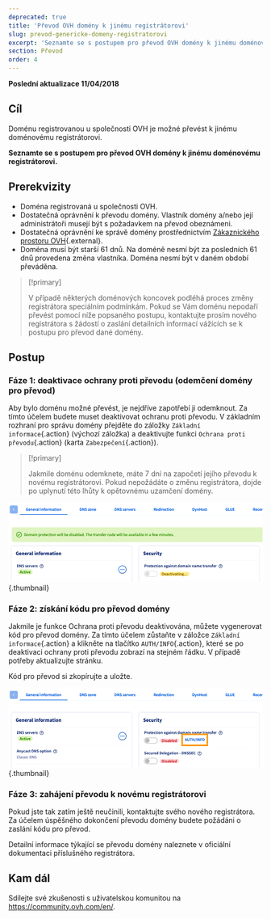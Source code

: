 ```yaml
---
deprecated: true
title: 'Převod OVH domény k jinému registrátorovi'
slug: prevod-genericke-domeny-registratorovi
excerpt: 'Seznamte se s postupem pro převod OVH domény k jinému doménovému registrátorovi'
section: Převod
order: 4
---
```


**Poslední aktualizace 11/04/2018**

## Cíl

Doménu registrovanou u společnosti OVH je možné převést k jinému doménovému registrátorovi. 

**Seznamte se s postupem pro převod OVH domény k jinému doménovému registrátorovi.**

## Prerekvizity
- Doména registrovaná u společnosti OVH.
- Dostatečná oprávnění k převodu domény. Vlastník domény a/nebo její administrátoři musejí být s požadavkem na převod obeznámeni.
- Dostatečná oprávnění ke správě domény prostřednictvím [Zákaznického prostoru OVH](https://www.ovh.com/auth/?action=gotomanager){.external}.
- Doména musí být starší 61 dnů. Na doméně nesmí být za posledních 61 dnů provedena změna vlastníka. Doména nesmí být v daném období převáděna.

> [!primary]
>
> V případě některých doménových koncovek podléhá proces změny registrátora speciálním podmínkám. Pokud se Vám doménu nepodaří převést pomocí níže popsaného postupu, kontaktujte prosím nového registrátora s žádostí o zaslání detailních informací vážících se k postupu pro převod dané domény.
>

## Postup

### Fáze 1: deaktivace ochrany proti převodu (odemčení domény pro převod)

Aby bylo doménu možné převést, je nejdříve zapotřebí ji odemknout. Za tímto účelem budete muset deaktivovat ochranu proti převodu. V základním rozhraní pro správu domény přejděte do záložky `Základní informace`{.action} (výchozí záložka) a deaktivujte funkci `Ochrana proti převodu`{.action} (karta `Zabezpečení`{.action}).

> [!primary]
>
> Jakmile doménu odemknete, máte 7 dní na započetí jejího převodu k novému registrátorovi. Pokud nepožádáte o změnu registrátora, dojde po uplynutí této lhůty k opětovnému uzamčení domény.
>

![outgoingtransfer](images/outgoing-transfer-step2.png){.thumbnail}

### Fáze 2: získání kódu pro převod domény

Jakmile je funkce Ochrana proti převodu deaktivována, můžete vygenerovat kód pro převod domény. Za tímto účelem zůstaňte v záložce `Základní informace`{.action} a klikněte na tlačítko `AUTH/INFO`{.action}, které se po deaktivaci ochrany proti převodu zobrazí na stejném řádku. V případě potřeby aktualizujte stránku.

Kód pro převod si zkopírujte a uložte.

![outgoingtransfer](images/outgoing-transfer-step3.png){.thumbnail}

### Fáze 3: zahájení převodu k novému registrátorovi

Pokud jste tak zatím ještě neučinili, kontaktujte svého nového registrátora. Za účelem úspěšného dokončení převodu domény budete požádáni o zaslání kódu pro převod.

Detailní informace týkající se převodu domény naleznete v oficiální dokumentaci příslušného registrátora.

## Kam dál

Sdílejte své zkušenosti s uživatelskou komunitou na <https://community.ovh.com/en/>.